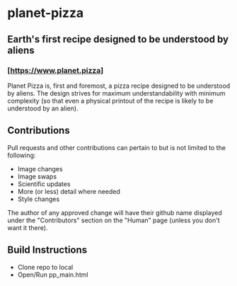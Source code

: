 # planet-pizza
## Earth's first recipe designed to be understood by aliens
### [https://www.planet.pizza]

Planet Pizza is, first and foremost, a pizza recipe designed to be understood by aliens.  The design strives for maximum understandability with minimum complexity (so that 
even a physical printout of the recipe is likely to be understood by an alien).

## Contributions
Pull requests and other contributions can pertain to but is not limited to the following:
- Image changes
- Image swaps
- Scientific updates
- More (or less) detail where needed
- Style changes

The author of any approved change will have their github name displayed under the "Contributors" section on the "Human" page (unless you don't want it there).

## Build Instructions
- Clone repo to local
- Open/Run pp_main.html
